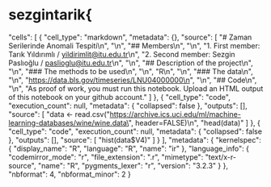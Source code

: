# sezgintarik{
 "cells": [
  {
   "cell_type": "markdown",
   "metadata": {},
   "source": [
    "# Zaman Serilerinde Anomali Tespiti\n",
    "\n",
    "## Members\n",
    "\n",
    "1. First member: Tarık Yıldırımlı / yildirimlit@itu.edu.tr\n",
    "2. Second member: Sezgin Paslıoğlu / paslioglu@itu.edu.tr\n",
    "\n",
    "## Description of the project\n",
    "\n",
    "### The methods to be used\n",
    "\n",
    "R\n",
    "\n",
    "### The data\n",
    "\n",
    "https://data.bls.gov/timeseries/LNU04000000\n",
    "\n",
    "## Code\n",
    "\n",
    "As proof of work, you must run this notebook.  Upload an HTML output of this notebook on your github account."
   ]
  },
  {
   "cell_type": "code",
   "execution_count": null,
   "metadata": {
    "collapsed": false
   },
   "outputs": [],
   "source": [
    "data <- read.csv(\"https://archive.ics.uci.edu/ml/machine-learning-databases/wine/wine.data\", header=FALSE)\n",
    "head(data)"
   ]
  },
  {
   "cell_type": "code",
   "execution_count": null,
   "metadata": {
    "collapsed": false
   },
   "outputs": [],
   "source": [
    "hist(data$V4)"
   ]
  }
 ],
 "metadata": {
  "kernelspec": {
   "display_name": "R",
   "language": "R",
   "name": "ir"
  },
  "language_info": {
   "codemirror_mode": "r",
   "file_extension": ".r",
   "mimetype": "text/x-r-source",
   "name": "R",
   "pygments_lexer": "r",
   "version": "3.2.3"
  }
 },
 "nbformat": 4,
 "nbformat_minor": 2
}
